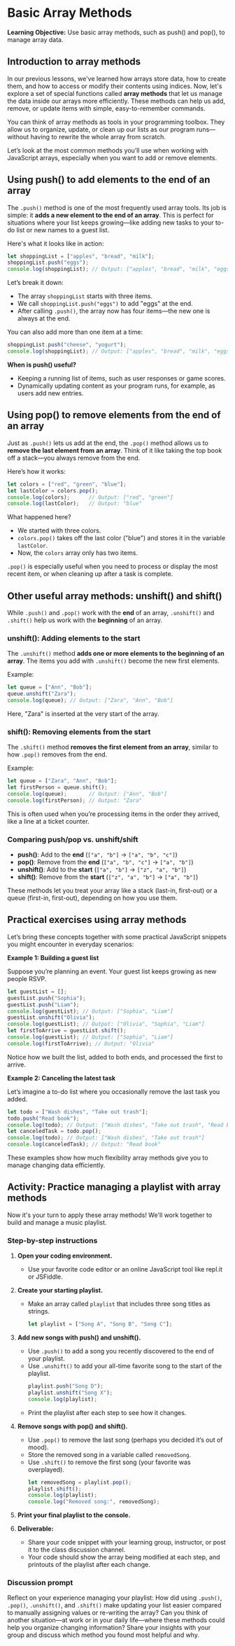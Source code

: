 # Basic Array Methods

**Learning Objective:** Use basic array methods, such as push() and pop(), to manage array data.

## Introduction to array methods

In our previous lessons, we've learned how arrays store data, how to create them, and how to access or modify their contents using indices. Now, let's explore a set of special functions called **array methods** that let us manage the data inside our arrays more efficiently. These methods can help us add, remove, or update items with simple, easy-to-remember commands.

You can think of array methods as tools in your programming toolbox. They allow us to organize, update, or clean up our lists as our program runs—without having to rewrite the whole array from scratch. 

Let’s look at the most common methods you’ll use when working with JavaScript arrays, especially when you want to add or remove elements.

## Using push() to add elements to the end of an array

The `.push()` method is one of the most frequently used array tools. Its job is simple: it **adds a new element to the end of an array**. This is perfect for situations where your list keeps growing—like adding new tasks to your to-do list or new names to a guest list.

Here's what it looks like in action:

```javascript
let shoppingList = ["apples", "bread", "milk"];
shoppingList.push("eggs");
console.log(shoppingList); // Output: ["apples", "bread", "milk", "eggs"]
```

Let’s break it down:
- The array `shoppingList` starts with three items.
- We call `shoppingList.push("eggs")` to add "eggs" at the end.
- After calling `.push()`, the array now has four items—the new one is always at the end.

You can also add more than one item at a time:

```javascript
shoppingList.push("cheese", "yogurt");
console.log(shoppingList); // Output: ["apples", "bread", "milk", "eggs", "cheese", "yogurt"]
```

**When is push() useful?**
- Keeping a running list of items, such as user responses or game scores.
- Dynamically updating content as your program runs, for example, as users add new entries.

## Using pop() to remove elements from the end of an array

Just as `.push()` lets us add at the end, the `.pop()` method allows us to **remove the last element from an array**. Think of it like taking the top book off a stack—you always remove from the end.

Here’s how it works:

```javascript
let colors = ["red", "green", "blue"];
let lastColor = colors.pop();
console.log(colors);      // Output: ["red", "green"]
console.log(lastColor);   // Output: "blue"
```

What happened here?
- We started with three colors.
- `colors.pop()` takes off the last color ("blue") and stores it in the variable `lastColor`.
- Now, the `colors` array only has two items.

`.pop()` is especially useful when you need to process or display the most recent item, or when cleaning up after a task is complete.

## Other useful array methods: unshift() and shift()

While `.push()` and `.pop()` work with the **end** of an array, `.unshift()` and `.shift()` help us work with the **beginning** of an array.

### unshift(): Adding elements to the start

The `.unshift()` method **adds one or more elements to the beginning of an array**. The items you add with `.unshift()` become the new first elements.

Example:

```javascript
let queue = ["Ann", "Bob"];
queue.unshift("Zara");
console.log(queue); // Output: ["Zara", "Ann", "Bob"]
```

Here, "Zara" is inserted at the very start of the array.

### shift(): Removing elements from the start

The `.shift()` method **removes the first element from an array**, similar to how `.pop()` removes from the end.

Example:

```javascript
let queue = ["Zara", "Ann", "Bob"];
let firstPerson = queue.shift();
console.log(queue);       // Output: ["Ann", "Bob"]
console.log(firstPerson); // Output: "Zara"
```

This is often used when you’re processing items in the order they arrived, like a line at a ticket counter.

### Comparing push/pop vs. unshift/shift

- **push()**: Add to the **end** (`["a", "b"]` → `["a", "b", "c"]`)
- **pop()**: Remove from the **end** (`["a", "b", "c"]` → `["a", "b"]`)
- **unshift()**: Add to the **start** (`["a", "b"]` → `["z", "a", "b"]`)
- **shift()**: Remove from the **start** (`["z", "a", "b"]` → `["a", "b"]`)

These methods let you treat your array like a stack (last-in, first-out) or a queue (first-in, first-out), depending on how you use them.

## Practical exercises using array methods

Let’s bring these concepts together with some practical JavaScript snippets you might encounter in everyday scenarios:

**Example 1: Building a guest list**

Suppose you’re planning an event. Your guest list keeps growing as new people RSVP.

```javascript
let guestList = [];
guestList.push("Sophia");
guestList.push("Liam");
console.log(guestList); // Output: ["Sophia", "Liam"]
guestList.unshift("Olivia");
console.log(guestList); // Output: ["Olivia", "Sophia", "Liam"]
let firstToArrive = guestList.shift();
console.log(guestList); // Output: ["Sophia", "Liam"]
console.log(firstToArrive); // Output: "Olivia"
```

Notice how we built the list, added to both ends, and processed the first to arrive.

**Example 2: Canceling the latest task**

Let’s imagine a to-do list where you occasionally remove the last task you added.

```javascript
let todo = ["Wash dishes", "Take out trash"];
todo.push("Read book");
console.log(todo); // Output: ["Wash dishes", "Take out trash", "Read book"]
let canceledTask = todo.pop();
console.log(todo); // Output: ["Wash dishes", "Take out trash"]
console.log(canceledTask); // Output: "Read book"
```

These examples show how much flexibility array methods give you to manage changing data efficiently.

## Activity: Practice managing a playlist with array methods

Now it's your turn to apply these array methods! We'll work together to build and manage a music playlist.

### Step-by-step instructions

1. **Open your coding environment.**
   - Use your favorite code editor or an online JavaScript tool like repl.it or JSFiddle.

2. **Create your starting playlist.**
   - Make an array called `playlist` that includes three song titles as strings.
     ```javascript
     let playlist = ["Song A", "Song B", "Song C"];
     ```

3. **Add new songs with push() and unshift().**
   - Use `.push()` to add a song you recently discovered to the end of your playlist.
   - Use `.unshift()` to add your all-time favorite song to the start of the playlist.
     ```javascript
     playlist.push("Song D");
     playlist.unshift("Song X");
     console.log(playlist);
     ```
   - Print the playlist after each step to see how it changes.

4. **Remove songs with pop() and shift().**
   - Use `.pop()` to remove the last song (perhaps you decided it’s out of mood).
   - Store the removed song in a variable called `removedSong`.
   - Use `.shift()` to remove the first song (your favorite was overplayed).
     ```javascript
     let removedSong = playlist.pop();
     playlist.shift();
     console.log(playlist);
     console.log("Removed song:", removedSong);
     ```

5. **Print your final playlist to the console.**

6. **Deliverable:**
   - Share your code snippet with your learning group, instructor, or post it to the class discussion channel.
   - Your code should show the array being modified at each step, and printouts of the playlist after each change.

### Discussion prompt

Reflect on your experience managing your playlist: How did using `.push()`, `.pop()`, `.unshift()`, and `.shift()` make updating your list easier compared to manually assigning values or re-writing the array? Can you think of another situation—at work or in your daily life—where these methods could help you organize changing information? Share your insights with your group and discuss which method you found most helpful and why.